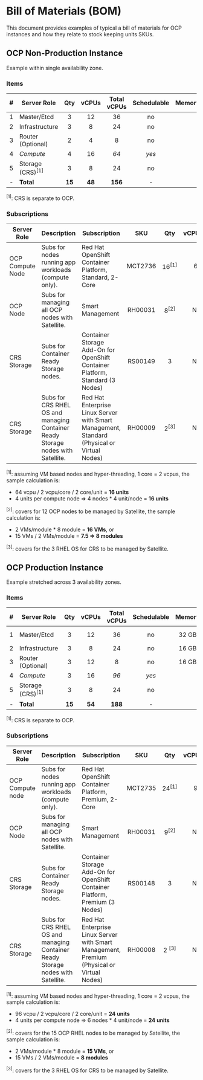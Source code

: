 # Bill of Materials (BOM)

This document provides examples of typical a bill of materials for OCP instances and how they relate to stock keeping units SKUs.

## OCP Non-Production Instance

Example within single availability zone.

### Items

| # | Server Role | Qty | vCPUs | Total vCPUs | Schedulable | Memory | Storage |
|---|---|:---:|:---:|:---:|:---:|:---:|:---:|
| 1 | Master/Etcd | 3 | 12 | 36 | no |
| 2 | Infrastructure | 3 | 8 | 24 | no |
| 3 | Router (Optional) | 2 | 4 | 8 | no |
| 4 | *Compute* | 4 | 16 | *64* | *yes* |
| 5 | Storage (CRS)<sup>[1]</sup> | 3 | 8 | 24 | no |
| - | **Total** | **15** | **48** | **156** | - |

<sup>[1]</sup>: CRS is separate to OCP.

### Subscriptions

| Server Role | Description |Subscription | SKU | Qty | vCPU/VM |
|---|---|---|:---:|:---:|:---:|
| OCP Compute Node| Subs for nodes running app workloads (compute only). | Red Hat OpenShift Container Platform, Standard, 2-Core | MCT2736 | 16<sup>[1]</sup> | 64 |  
| OCP Node | Subs for managing all OCP nodes with Satellite. | Smart Management | RH00031 | 8<sup>[2]</sup> | N/A |
| CRS Storage | Subs for Container Ready Storage nodes. | Container Storage Add-On for OpenShift Container Platform, Standard (3 Nodes) | RS00149 | 3 | N/A |
| CRS Storage | Subs for CRS RHEL OS and managing Container Ready Storage nodes with Satellite. | Red Hat Enterprise Linux Server with Smart Management, Standard (Physical or Virtual Nodes)| RH00009 | 2<sup>[3]</sup> | N/A |

<sup>[1]</sup>: assuming VM based nodes and hyper-threading, 1 core = 2 vcpus, the sample calculation is:
 - 64 vcpu / 2 vcpu/core / 2 core/unit = **16 units**
 - 4 units per compute node => 4 nodes * 4 unit/node = **16 units**
 
<sup>[2]</sup>: covers for 12 OCP nodes to be managed by Satellite, the sample calculation is:
 - 2 VMs/module * 8 module = **16 VMs**, or
 - 15 VMs / 2 VMs/module = **7.5 => 8 modules**

<sup>[3]</sup>: covers for the 3 RHEL OS for CRS to be managed by Satellite.

## OCP Production Instance 

Example stretched across 3 availability zones.

### Items

| # | Server Role | Qty | vCPUs | Total vCPUs | Schedulable | Memory | Storage |
|---|---|:---:|:---:|:---:|:---:|:---:|:---:|
| 1 | Master/Etcd | 3 | 12 | 36 | no | 32 GB | /var/. -> 50GB | 
| 2 | Infrastructure | 3 | 8 | 24 | no | 16 GB | - |
| 3 | Router (Optional) | 3 | 12 | 8 | no | 16 GB | - |
| 4 | *Compute* | 3 | 16 | *96* | *yes* |
| 5 | Storage (CRS)<sup>[1]</sup> | 3 | 8 | 24 | no |
| - | **Total** | **15** | **54** | **188** | - |

<sup>[1]</sup>: CRS is separate to OCP.

### Subscriptions

| Server Role | Description | Subscription | SKU | Qty | vCPU/VM |
|---|---|---|:---:|:---:|:---:|
| OCP Compute node | Subs for nodes running app workloads (compute only). | Red Hat OpenShift Container Platform, Premium, 2-Core | MCT2735 | 24<sup>[1]</sup> | 96 |  
| OCP Node | Subs for managing all OCP nodes with Satellite. | Smart Management | RH00031 | 9<sup>[2]</sup> | N/A |
| CRS Storage | Subs for Container Ready Storage nodes. | Container Storage Add-On for OpenShift Container Platform, Premium (3 Nodes) | RS00148 | 3 | N/A |
| CRS Storage | Subs for CRS RHEL OS and managing Container Ready Storage nodes with Satellite. | Red Hat Enterprise Linux Server with Smart Management, Premium (Physical or Virtual Nodes)| RH00008 | 2 <sup>[3]</sup> | N/A |

 
<sup>[1]</sup>: assuming VM based nodes and hyper-threading, 1 core = 2 vcpus, the sample calculation is:
 - 96 vcpu / 2 vcpu/core / 2 core/unit = **24 units**
 - 4 units per compute node => 6 nodes * 4 unit/node = **24 units**
 
<sup>[2]</sup>: covers for the 15 OCP RHEL nodes to be managed by Satellite, the sample calculation is:
 - 2 VMs/module * 8 module = **15 VMs**, or
 - 15 VMs / 2 VMs/module = **8 modules**
 
<sup>[3]</sup>: covers for the 3 RHEL OS for CRS to be managed by Satellite.
